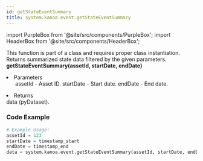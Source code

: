 ```yaml
---
id: getStateEventSummary
title: system.kanoa.event.getStateEventSummary
---
```


import PurpleBox from '@site/src/components/PurpleBox';
import HeaderBox from '@site/src/components/HeaderBox';

<PurpleBox>This function is part of a class and requires proper class instantiation.</PurpleBox>
<HeaderBox header="Description">
    Returns summarized state data filtered by the given parameters.
</HeaderBox>
<HeaderBox header="Syntax">
    <b>getStateEventSummary(assetId, startDate, endDate)</b>
    <li>Parameters <br />
        <ul>
            assetId - Asset ID.
            startDate - Start date.
            endDate - End date.
        </ul>
    </li>
    <li>Returns <br />
        data (pyDataset).
    </li>
</HeaderBox>

### Code Example

```python
# Example Usage:
assetId = 123
startDate = timestamp_start
endDate = timestamp_end
data = system.kanoa.event.getStateEventSummary(assetId, startDate, endDate)
